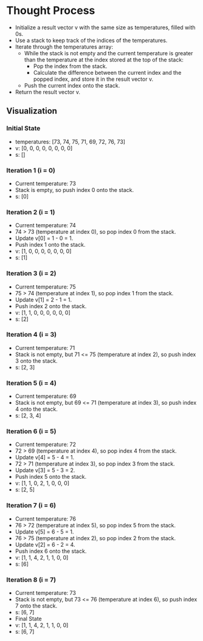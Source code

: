 # Thought Process

- ​Initialize a result vector v with the same size as temperatures, filled with 0s.
- Use a stack to keep track of the indices of the temperatures.
- Iterate through the temperatures array:
  - While the stack is not empty and the current temperature is greater than the temperature at the index stored at the top of the stack:
    - Pop the index from the stack.
    - Calculate the difference between the current index and the popped index, and store it in the result vector v.
  - Push the current index onto the stack.
- Return the result vector v.

## Visualization

### Initial State

- temperatures: [73, 74, 75, 71, 69, 72, 76, 73]
- v: [0, 0, 0, 0, 0, 0, 0, 0]
- s: []

### Iteration 1 (i = 0)

- Current temperature: 73
- Stack is empty, so push index 0 onto the stack.
- s: [0]

### Iteration 2 (i = 1)

- Current temperature: 74
- 74 > 73 (temperature at index 0), so pop index 0 from the stack.
- Update v[0] = 1 - 0 = 1.
- Push index 1 onto the stack.
- v: [1, 0, 0, 0, 0, 0, 0, 0]
- s: [1]

### Iteration 3 (i = 2)

- Current temperature: 75
- 75 > 74 (temperature at index 1), so pop index 1 from the stack.
- Update v[1] = 2 - 1 = 1.
- Push index 2 onto the stack.
- v: [1, 1, 0, 0, 0, 0, 0, 0]
- s: [2]

### Iteration 4 (i = 3)

- Current temperature: 71
- Stack is not empty, but 71 <= 75 (temperature at index 2), so push index 3 onto the stack.
- s: [2, 3]

### Iteration 5 (i = 4)

- Current temperature: 69
- Stack is not empty, but 69 <= 71 (temperature at index 3), so push index 4 onto the stack.
- s: [2, 3, 4]

### Iteration 6 (i = 5)

- Current temperature: 72
- 72 > 69 (temperature at index 4), so pop index 4 from the stack.
- Update v[4] = 5 - 4 = 1.
- 72 > 71 (temperature at index 3), so pop index 3 from the stack.
- Update v[3] = 5 - 3 = 2.
- Push index 5 onto the stack.
- v: [1, 1, 0, 2, 1, 0, 0, 0]
- s: [2, 5]

### Iteration 7 (i = 6)

- Current temperature: 76
- 76 > 72 (temperature at index 5), so pop index 5 from the stack.
- Update v[5] = 6 - 5 = 1.
- 76 > 75 (temperature at index 2), so pop index 2 from the stack.
- Update v[2] = 6 - 2 = 4.
- Push index 6 onto the stack.
- v: [1, 1, 4, 2, 1, 1, 0, 0]
- s: [6]

### Iteration 8 (i = 7)

- Current temperature: 73
- Stack is not empty, but 73 <= 76 (temperature at index 6), so push index 7 onto the stack.
- s: [6, 7]
- Final State
- v: [1, 1, 4, 2, 1, 1, 0, 0]
- s: [6, 7]
